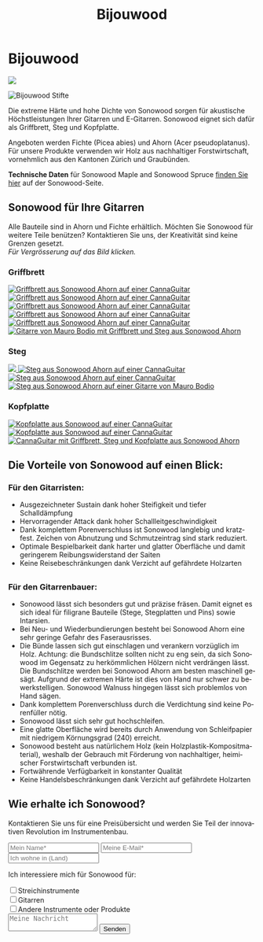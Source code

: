 ﻿---
lang: de
title: 'Bijouwood'
order: 4
---

<div class="full-width-kenburns">
<div class="wrap-bg-image">

# Bijouwood

![](/assets/images/arrow-d-white.svg)

</div>
<img srcset="/assets/images/bijouwood/Bijouwood_Titelbild.jpg"
     src="/assets/images/bijouwood/Bijouwood_Titelbild.jpg" alt="Bijouwood Stifte">
</div>

<div class="full-width-grey">
<div class="wrap -cols2">

Die extreme Härte und hohe Dichte von Sonowood sorgen für akustische Höchstleistungen Ihrer Gitarren und E-Gitarren. Sonowood eignet sich dafür als Griffbrett, Steg und Kopfplatte.

Angeboten werden Fichte (Picea abies) und Ahorn (Acer pseudoplatanus). Für unsere Produkte verwenden wir Holz aus nachhaltiger Forstwirtschaft, vornehmlich aus den Kantonen Zürich und Graubünden.

**Technische Daten** für Sonowood Maple and Sonowood Spruce <a href="/de/products/#technicaldata">finden Sie hier</a> auf der Sonowood-Seite.

</div>
</div>

<div class="full-width">
<div class="wrap">

## Sonowood für Ihre Gitarren

Alle Bauteile sind in Ahorn und Fichte erhältlich. Möchten Sie Sonowood für weitere Teile benützen? Kontaktieren Sie uns, der Kreativität sind keine Grenzen gesetzt. <br/>
*Für Vergrösserung auf das Bild klicken.*

### Griffbrett

<div class="picturegallery">
      <a href="/assets/images/guitars/sonowood_guitar_fretboard2.jpg">
          <img src="/assets/images/guitars/sonowood_guitar_fretboard2_thumb.jpg" alt="Griffbrett aus Sonowood Ahorn auf einer CannaGuitar">
      </a>
      <a href="/assets/images/guitars/sonowood_eguitar_fretboard1.jpg">
          <img src="/assets/images/guitars/sonowood_eguitar_fretboard1_thumb.jpg" alt="Griffbrett aus Sonowood Ahorn auf einer CannaGuitar">
      </a>
      <a href="/assets/images/guitars/sonowood_eguitar_fretboard2.jpg">
          <img src="/assets/images/guitars/sonowood_eguitar_fretboard2_thumb.jpg" alt="Griffbrett aus Sonowood Ahorn auf einer CannaGuitar">
      </a>
      <a href="/assets/images/guitars/sonowood_guitar_fretboard5.jpg">
          <img src="/assets/images/guitars/sonowood_guitar_fretboard5.jpg" alt="Griffbrett aus Sonowood Ahorn auf einer CannaGuitar">
      </a>
      <a href="/assets/images/guitars/sonowood_guitar_fretboard6.jpg">
          <img src="/assets/images/guitars/sonowood_guitar_fretboard6.jpg" alt="Griffbrett aus Sonowood Ahorn auf einer CannaGuitar">
      </a>
      <a href="/assets/images/guitars/sonowood_guitar_fretboard3.jpg">
          <img src="/assets/images/guitars/sonowood_guitar_fretboard3.jpg" alt="Gitarre von Mauro Bodio mit Griffbrett und Steg aus Sonowood Ahorn">
      </a>
</div>

### Steg

<div class="picturegallery">
      <a href="/assets/images/guitars/sonowood_guitar_bridge1.jpg">
          <img src="/assets/images/guitars/sonowood_guitar_bridge1_thumb.jpg"Steg aus Sonowood Ahorn auf einer CannaGuitar">
      </a>
      <a href="/assets/images/guitars/sonowood_guitar_bridge3.jpg">
          <img src="/assets/images/guitars/sonowood_guitar_bridge3_thumb.jpg" alt="Steg aus Sonowood Ahorn auf einer CannaGuitar">
      </a>
      <a href="/assets/images/guitars/sonowood_guitar_bridge4.jpg">
          <img src="/assets/images/guitars/sonowood_guitar_bridge4_thumb.jpg" alt="Steg aus Sonowood Ahorn auf einer CannaGuitar">
      </a>
      <a href="/assets/images/guitars/sonowood_guitar_bridge5.jpg">
          <img src="/assets/images/guitars/sonowood_guitar_bridge5_thumb.jpg" alt="Steg aus Sonowood Ahorn auf einer Gitarre von Mauro Bodio">
      </a>
</div>

### Kopfplatte

<div class="picturegallery">
      <a href="/assets/images/guitars/sonowood_guitar_headstock2.jpg">
          <img src="/assets/images/guitars/sonowood_guitar_headstock2_thumb.jpg" alt="Kopfplatte aus Sonowood auf einer CannaGuitar">
      </a>
      <a href="/assets/images/guitars/sonowood_guitar_headstock1.jpg">
          <img src="/assets/images/guitars/sonowood_guitar_headstock1_thumb.jpg" alt="Kopfplatte aus Sonowood auf einer CannaGuitar">
      </a>
      <a href="/assets/images/guitars/sonowood_eguitar_full1.jpg">
          <img src="/assets/images/guitars/sonowood_eguitar_full1_thumb.jpg" alt="CannaGuitar mit Griffbrett, Steg und Kopfplatte aus Sonowood Ahorn">
      </a>
</div>

</div>
</div>

<div class="full-width-red">
<div class="wrap -center">

## Die Vorteile von Sonowood auf einen Blick:

### Für den Gitarristen:

  - Ausgezeichneter Sustain dank hoher Steifigkeit und tiefer Schalldämpfung
  - Hervorragender Attack dank hoher Schallleitgeschwindigkeit
  - Dank komplettem Porenverschluss ist Sonowood langlebig und kratzfest. Zeichen von Abnutzung und Schmutzeintrag sind stark reduziert.
  - Optimale Bespielbarkeit dank harter und glatter Oberfläche und damit geringerem Reibungswiderstand der Saiten
  - Keine Reisebeschränkungen dank Verzicht auf gefährdete Holzarten


##

### Für den Gitarrenbauer:

  - Sonowood lässt sich besonders gut und präzise fräsen. Damit eignet es sich ideal für filigrane Bauteile (Stege, Stegplatten und Pins) sowie Intarsien.
  - Bei Neu- und Wiederbundierungen besteht bei Sonowood Ahorn eine sehr geringe Gefahr des Faserausrisses.
  - Die Bünde lassen sich gut einschlagen und verankern vorzüglich im Holz. Achtung: die Bundschlitze sollten nicht zu eng sein, da sich Sonowood im Gegensatz zu herkömmlichen Hölzern nicht verdrängen lässt. Die Bundschlitze werden bei Sonowood Ahorn am besten maschinell gesägt. Aufgrund der extremen  Härte ist dies von Hand nur schwer zu bewerkstelligen. Sonowood Walnuss hingegen lässt sich problemlos von Hand sägen.
  - Dank komplettem Porenverschluss durch die Verdichtung sind keine Porenfüller nötig.
  - Sonowood lässt sich sehr gut hochschleifen.
  - Eine glatte Oberfläche wird bereits durch Anwendung von Schleifpapier mit niedrigem Körnungsgrad (240) erreicht.
  - Sonowood besteht aus natürlichem Holz (kein Holzplastik-Kompositmaterial), weshalb der Gebrauch mit Förderung von nachhaltiger, heimischer Forstwirtschaft verbunden ist.
  - Fortwährende Verfügbarkeit in konstanter Qualität
  - Keine Handelsbeschränkungen dank Verzicht auf gefährdete Holzarten

</div>
</div>

<div class="full-width-grey">
<div class="wrap">

## Wie erhalte ich Sonowood?

Kontaktieren Sie uns für eine Preisübersicht und werden Sie Teil der innovativen Revolution im Instrumentenbau.

<script type="text/javascript">var submitted=false;</script>
<iframe name="hidden_iframe" id="hidden_iframe" style="display:none;" onload="if(submitted)  {window.location='';}"></iframe>

<form class="form" action="https://docs.google.com/forms/d/e/1FAIpQLScmllSAdsWOnOCcoBK-MsPOgC_icTCNbm0XAqzfv1LYG1xaHw/formResponse" target="hidden_iframe" onsubmit="return confirm('Thank you for your interest! We will get in touch as soon as possible')">
  <input type="text" name="entry.1998489538" class="input-line" placeholder="Mein Name*" required minlength="2">
  <input type="email" name="entry.913371209" class="input-line" placeholder="Meine E-Mail*" required minlength="3">
  <input type="text" name="entry.14292811" class="input-line" placeholder="Ich wohne in (Land)" required minlength="2">
  <p>Ich interessiere mich für Sonowood für:</p>
  <div class="checkbox-wrapper">
    <input type="checkbox" name="entry.812095084" id="instrument-strings" value="strings"><label class="checkbox-label" for="instrument-strings">Streichinstrumente</label>
  </div>
  <div class="checkbox-wrapper">
    <input type="checkbox" name="entry.812095084" id="instrument-guitar" value="guitar"><label class="checkbox-label" for="instrument-guitar">Gitarren</label>
  </div>
  <div class="checkbox-wrapper">
    <input type="checkbox" name="entry.812095084" id="instrument-other" value="other"><label class="checkbox-label" for="instrument-other">Andere Instrumente oder Produkte</label>
  </div>
  <textarea name="entry.1789398419" class="input-field" placeholder="Meine Nachricht"></textarea>
  <input type="hidden" name="entry.298481630" value="DE">
  <button type="submit" class="form-submit">Senden</button>
</form>

</div>
</div>

<script src="/assets/js/jquery.min.js"></script>
<script src="/assets/lightgallery/js/lightgallery.min.js"></script>
<script src="/assets/lightgallery/js/lg-zoom.min.js"></script>
<script src="/assets/lightgallery/js/lg-thumbnail.min.js"></script>
<script src="/assets/lightgallery/js/lg-share.min.js"></script>
<script type="text/javascript">
  $(".picturegallery").lightGallery({
      download: false,
      googlePlus: false,
    });
</script>

